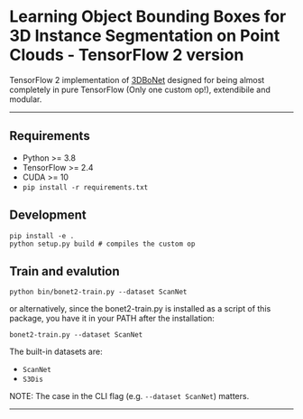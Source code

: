 # Learning Object Bounding Boxes for 3D Instance Segmentation on Point Clouds - TensorFlow 2 version

TensorFlow 2 implementation of [3DBoNet][1] designed for being almost completely in pure TensorFlow (Only one custom op!), extendibile and modular.

---

## Requirements

- Python >= 3.8
- TensorFlow >= 2.4
- CUDA >= 10
- `pip install -r requirements.txt`

## Development

```
pip install -e .
python setup.py build # compiles the custom op
```

## Train and evalution

```
python bin/bonet2-train.py --dataset ScanNet
```

or alternatively, since the bonet2-train.py is installed as a script of this package, you have it in your PATH after the installation:

```
bonet2-train.py --dataset ScanNet
```

The built-in datasets are:

- `ScanNet`
- `S3Dis`

NOTE: The case in the CLI flag (e.g. `--dataset ScanNet`) matters.

---

[1]: https://arxiv.org/abs/1906.01140 "Learning Object Bounding Boxes for 3D Instance Segmentation on Point Clouds - Bo Yang, Jianan Wang, Ronald Clark, Qingyong Hu, Sen Wang, Andrew Markham, Niki Trigoni. 2019."

